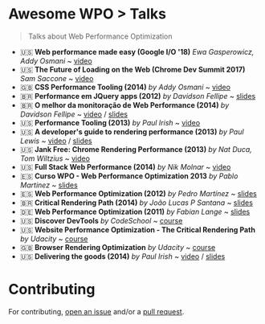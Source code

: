 # Awesome WPO > Talks

> Talks about Web Performance Optimization

* :us: **Web performance made easy (Google I/O '18)** _Ewa Gasperowicz, Addy Osmani_ ~ [video](https://www.youtube.com/watch?v=Mv-l3-tJgGk)
* :us: **The Future of Loading on the Web (Chrome Dev Summit 2017)** _Sam Saccone_ ~ [video](https://www.youtube.com/watch?v=DKyHVGh666s)
* :gb: **CSS Performance Tooling (2014)** _by Addy Osmani_ ~ [video](https://www.youtube.com/watch?v=FEs2jgZBaQA)
* 🇧🇷 **Performance em JQuery apps (2012)** _by Davidson Fellipe_ ~ [slides](http://www.slideshare.net/davidsonfellipe/jqueryperf)
* 🇧🇷 **O melhor da monitoração de Web Performance (2014)** _by Davidson Fellipe_ ~ [video](http://www.youtube.com/watch?v=mHFuWVyxcTg) / [slides](http://www.slideshare.net/davidsonfellipe/o-melhor-da-monitoracao-de-web-performance)
* :us: **Performance Tooling (2013)** _by Paul Irish_ ~ [video](https://www.youtube.com/watch?v=HAqjyCH_LOE)
* :us: **A developer's guide to rendering performance (2013)** _by Paul Lewis_ ~ [video](http://vimeo.com/77591536) / [slides](https://speakerdeck.com/paullewis/a-developers-guide-to-rendering-performance)
* :us: **Jank Free: Chrome Rendering Performance (2013)** _by Nat Duca, Tom Wiltzius_ ~ [video](https://www.youtube.com/watch?v=n8ep4leoN9A)
* :us: **Full Stack Web Performance (2014)** _by Nik Molnar_ ~ [video](https://vimeo.com/97415381)
* :es: **Curso WPO - Web Performance Optimization 2013** _by Pablo Martinez_ ~ [slides](http://www.slideshare.net/pablomartinezfernandez/curso-wpopol)
* :es: **Web Performance Optimization (2012)** _by Pedro Martínez_ ~ [slides](http://www.slideshare.net/pemargo1/wpo-congreso-seo4seos)
* 🇧🇷 **Critical Rendering Path (2014)** _by João Lucas P Santana_ ~ [slides](https://docs.google.com/presentation/d/1QbZpQklANUJn65yXdC-2uFTanK_rrjgs2YVnbw891iQ/edit?usp=sharing)
* :de: **Web Performance Optimization (2011)** _by Fabian Lange_ ~ [slides](http://www.slideshare.net/fabianlange/web-performance-optimization-jax-2011-talk)
* :us: **Discover DevTools** _by CodeSchool_ ~ [course](https://www.codeschool.com/courses/discover-devtools)
* :us: **Website Performance Optimization - The Critical Rendering Path** _by Udacity_ ~ [course](https://www.udacity.com/course/ud884)
* :gb: **Browser Rendering Optimization** _by Udacity_ ~ [course](https://www.udacity.com/course/ud860)
* :us: **Delivering the goods (2014)** _by Paul Irish_ ~ [video](https://www.youtube.com/watch?v=R8W_6xWphtw) / [slides](https://docs.google.com/presentation/d/1MtDBNTH1g7CZzhwlJ1raEJagA8qM3uoV7ta6i66bO2M/present#slide=id.p19)

# Contributing

For contributing, [open an issue](https://github.com/davidsonfellipe/awesome-wpo/issues) and/or a [pull request](https://github.com/davidsonfellipe/awesome-wpo/pulls).
